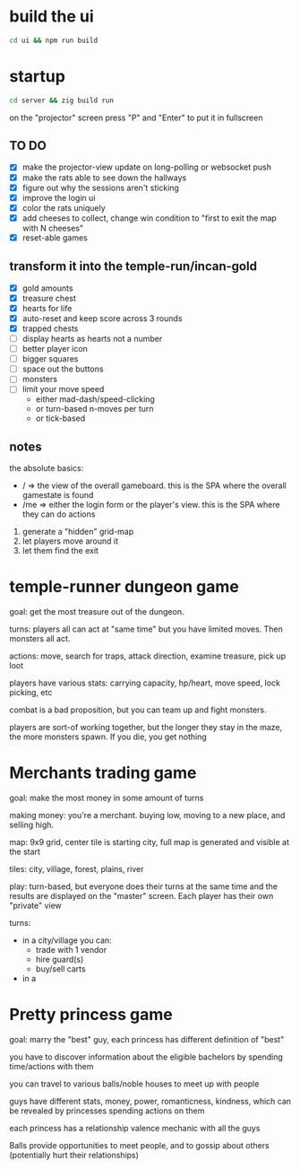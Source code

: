# build the ui

```bash
cd ui && npm run build
```

# startup

```bash
cd server && zig build run
```

on the "projector" screen press "P" and "Enter" to put it in fullscreen

## TO DO

- [x] make the projector-view update on long-polling or websocket push
- [x] make the rats able to see down the hallways
- [x] figure out why the sessions aren't sticking
- [x] improve the login ui
- [x] color the rats uniquely
- [x] add cheeses to collect, change win condition to "first to exit the map with N cheeses"
- [x] reset-able games

## transform it into the temple-run/incan-gold

- [x] gold amounts
- [x] treasure chest
- [x] hearts for life
- [x] auto-reset and keep score across 3 rounds
- [x] trapped chests
- [ ] display hearts as hearts not a number
- [ ] better player icon
- [ ] bigger squares
- [ ] space out the buttons
- [ ] monsters
- [ ] limit your move speed
    - either mad-dash/speed-clicking
    - or turn-based n-moves per turn
    - or tick-based

## notes

the absolute basics:

- / => the view of the overall gameboard. this is the SPA where the overall gamestate is found
- /me => either the login form or the player's view. this is the SPA where they can do actions

1. generate a "hidden" grid-map
2. let players move around it
3. let them find the exit

# temple-runner dungeon game

goal: get the most treasure out of the dungeon.

turns: players all can act at "same time" but you have limited moves. Then monsters all act.

actions: move, search for traps, attack direction, examine treasure, pick up loot

players have various stats: carrying capacity, hp/heart, move speed, lock picking, etc

combat is a bad proposition, but you can team up and fight monsters.

players are sort-of working together, but the longer they stay in the maze, the more monsters spawn. If you die, you get nothing

# Merchants trading game

goal: make the most money in some amount of turns

making money: you're a merchant. buying low, moving to a new place, and selling high.

map: 9x9 grid, center tile is starting city, full map is generated and visible at the start

tiles: city, village, forest, plains, river

play: turn-based, but everyone does their turns at the same time and the results are displayed on the "master" screen. Each player has their own "private" view

turns:

- in a city/village you can:
    - trade with 1 vendor
    - hire guard(s)
    - buy/sell carts
- in a 

# Pretty princess game

goal: marry the "best" guy, each princess has different definition of "best"

you have to discover information about the eligible bachelors by spending time/actions with them

you can travel to various balls/noble houses to meet up with people

guys have different stats, money, power, romanticness, kindness, which can be revealed by princesses spending actions on them

each princess has a relationship valence mechanic with all the guys

Balls provide opportunities to meet people, and to gossip about others (potentially hurt their relationships)
